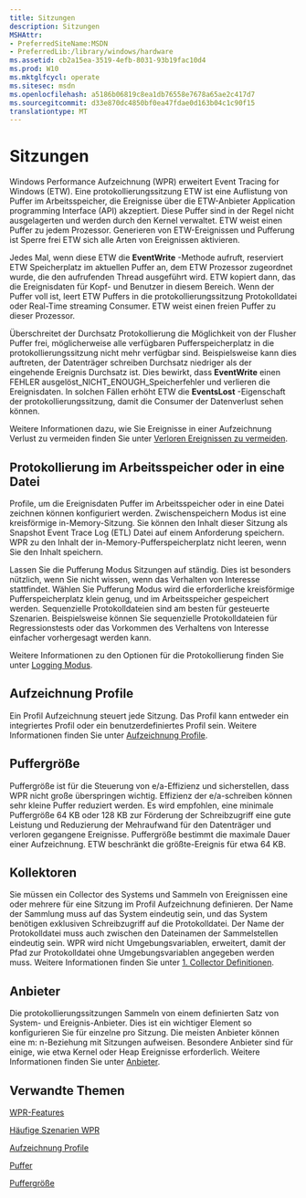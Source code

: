 ```yaml
---
title: Sitzungen
description: Sitzungen
MSHAttr:
- PreferredSiteName:MSDN
- PreferredLib:/library/windows/hardware
ms.assetid: cb2a15ea-3519-4efb-8031-93b19fac10d4
ms.prod: W10
ms.mktglfcycl: operate
ms.sitesec: msdn
ms.openlocfilehash: a5186b06819c8ea1db76558e7678a65ae2c417d7
ms.sourcegitcommit: d33e870dc4850bf0ea47fdae0d163b04c1c90f15
translationtype: MT
---
```

# <a name="sessions"></a>Sitzungen


Windows Performance Aufzeichnung (WPR) erweitert Event Tracing for Windows (ETW). Eine protokollierungssitzung ETW ist eine Auflistung von Puffer im Arbeitsspeicher, die Ereignisse über die ETW-Anbieter Application programming Interface (API) akzeptiert. Diese Puffer sind in der Regel nicht ausgelagerten und werden durch den Kernel verwaltet. ETW weist einen Puffer zu jedem Prozessor. Generieren von ETW-Ereignissen und Pufferung ist Sperre frei ETW sich alle Arten von Ereignissen aktivieren.

Jedes Mal, wenn diese ETW die **EventWrite** -Methode aufruft, reserviert ETW Speicherplatz im aktuellen Puffer an, dem ETW Prozessor zugeordnet wurde, die den aufrufenden Thread ausgeführt wird. ETW kopiert dann, das die Ereignisdaten für Kopf- und Benutzer in diesem Bereich. Wenn der Puffer voll ist, leert ETW Puffers in die protokollierungssitzung Protokolldatei oder Real-Time streaming Consumer. ETW weist einen freien Puffer zu dieser Prozessor.

Überschreitet der Durchsatz Protokollierung die Möglichkeit von der Flusher Puffer frei, möglicherweise alle verfügbaren Pufferspeicherplatz in die protokollierungssitzung nicht mehr verfügbar sind. Beispielsweise kann dies auftreten, der Datenträger schreiben Durchsatz niedriger als der eingehende Ereignis Durchsatz ist. Dies bewirkt, dass **EventWrite** einen FEHLER ausgelöst\_NICHT\_ENOUGH\_Speicherfehler und verlieren die Ereignisdaten. In solchen Fällen erhöht ETW die **EventsLost** -Eigenschaft der protokollierungssitzung, damit die Consumer der Datenverlust sehen können.

Weitere Informationen dazu, wie Sie Ereignisse in einer Aufzeichnung Verlust zu vermeiden finden Sie unter [Verloren Ereignissen zu vermeiden](avoid-lost-events.md).

## <a name="logging-to-memory-or-to-a-file"></a>Protokollierung im Arbeitsspeicher oder in eine Datei


Profile, um die Ereignisdaten Puffer im Arbeitsspeicher oder in eine Datei zeichnen können konfiguriert werden. Zwischenspeichern Modus ist eine kreisförmige in-Memory-Sitzung. Sie können den Inhalt dieser Sitzung als Snapshot Event Trace Log (ETL) Datei auf einem Anforderung speichern. WPR zu den Inhalt der in-Memory-Pufferspeicherplatz nicht leeren, wenn Sie den Inhalt speichern.

Lassen Sie die Pufferung Modus Sitzungen auf ständig. Dies ist besonders nützlich, wenn Sie nicht wissen, wenn das Verhalten von Interesse stattfindet. Wählen Sie Pufferung Modus wird die erforderliche kreisförmige Pufferspeicherplatz klein genug, und im Arbeitsspeicher gespeichert werden. Sequenzielle Protokolldateien sind am besten für gesteuerte Szenarien. Beispielsweise können Sie sequenzielle Protokolldateien für Regressionstests oder das Vorkommen des Verhaltens von Interesse einfacher vorhergesagt werden kann.

Weitere Informationen zu den Optionen für die Protokollierung finden Sie unter [Logging Modus](logging-mode.md).

## <a name="recording-profiles"></a>Aufzeichnung Profile


Ein Profil Aufzeichnung steuert jede Sitzung. Das Profil kann entweder ein integriertes Profil oder ein benutzerdefiniertes Profil sein. Weitere Informationen finden Sie unter [Aufzeichnung Profile](recording-profiles.md).

## <a name="buffer-size"></a>Puffergröße


Puffergröße ist für die Steuerung von e/a-Effizienz und sicherstellen, dass WPR nicht große überspringen wichtig. Effizienz der e/a-schreiben können sehr kleine Puffer reduziert werden. Es wird empfohlen, eine minimale Puffergröße 64 KB oder 128 KB zur Förderung der Schreibzugriff eine gute Leistung und Reduzierung der Mehraufwand für den Datenträger und verloren gegangene Ereignisse. Puffergröße bestimmt die maximale Dauer einer Aufzeichnung. ETW beschränkt die größte-Ereignis für etwa 64 KB.

## <a name="collectors"></a>Kollektoren


Sie müssen ein Collector des Systems und Sammeln von Ereignissen eine oder mehrere für eine Sitzung im Profil Aufzeichnung definieren. Der Name der Sammlung muss auf das System eindeutig sein, und das System benötigen exklusiven Schreibzugriff auf die Protokolldatei. Der Name der Protokolldatei muss auch zwischen den Dateinamen der Sammelstellen eindeutig sein. WPR wird nicht Umgebungsvariablen, erweitert, damit der Pfad zur Protokolldatei ohne Umgebungsvariablen angegeben werden muss. Weitere Informationen finden Sie unter [1. Collector Definitionen](1-collector-definitions.md).

## <a name="providers"></a>Anbieter


Die protokollierungssitzungen Sammeln von einem definierten Satz von System- und Ereignis-Anbieter. Dies ist ein wichtiger Element so konfigurieren Sie für einzelne pro Sitzung. Die meisten Anbieter können eine m: n-Beziehung mit Sitzungen aufweisen. Besondere Anbieter sind für einige, wie etwa Kernel oder Heap Ereignisse erforderlich. Weitere Informationen finden Sie unter [Anbieter](providers.md).

## <a name="related-topics"></a>Verwandte Themen


[WPR-Features](wpr-features.md)

[Häufige Szenarien WPR](windows-performance-recorder-common-scenarios.md)

[Aufzeichnung Profile](recording-profiles.md)

[Puffer](buffers.md)

[Puffergröße](buffersize.md)

 

 







